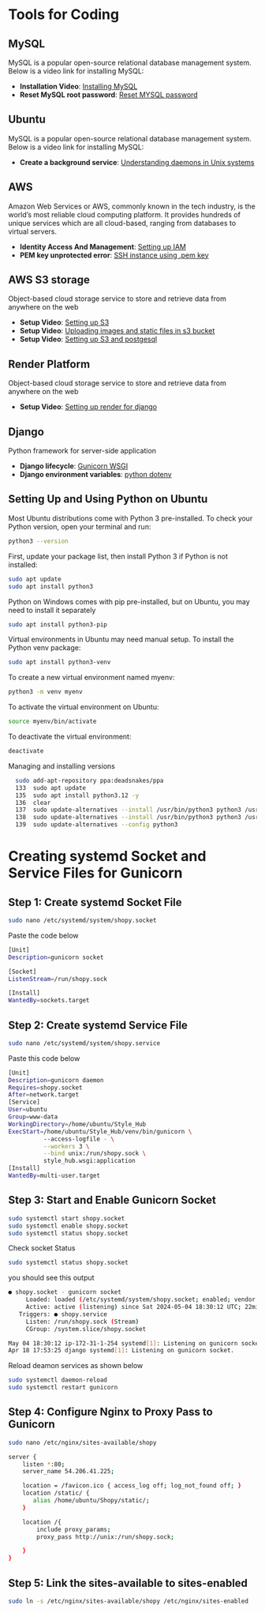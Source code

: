 # Tools for Coding

## MySQL

MySQL is a popular open-source relational database management system. Below is a video link for installing MySQL:


- **Installation Video**: [Installing MySQL](https://youtu.be/wgRwITQHszU)
- **Reset MySQL root password**: [Reset MYSQL password](https://youtu.be/wgRwITQHszU)

## Ubuntu

MySQL is a popular open-source relational database management system. Below is a video link for installing MySQL:


- **Create a background service**: [Understanding daemons in Unix systems](https://youtu.be/S5TfD50s4Lo)

## AWS 

Amazon Web Services or AWS, commonly known in the tech industry, is the world’s most reliable cloud computing platform. It provides hundreds of unique services which are all cloud-based, ranging from databases to virtual servers.

- **Identity Access And Management**: [Setting up IAM](https://youtu.be/bO25vbkoJlA)
- **PEM key unprotected error**: [SSH instance using .pem key](https://youtu.be/C36fKJsXV3U)



## AWS S3 storage

Object-based cloud storage service to store and retrieve data from anywhere on the web

- **Setup Video**: [Setting up S3](https://youtu.be/Ko52pn1KXS0)
- **Setup Video**: [Uploading images and static files in s3 bucket](https://youtu.be/JQVQcNN0cXE)
- **Setup Video**: [Setting up S3 and postgesql](https://youtu.be/LaoYcQsPyD8)


## Render Platform

Object-based cloud storage service to store and retrieve data from anywhere on the web

- **Setup Video**: [Setting up render for django](https://youtu.be/wczWm8j4v9w)

## Django

Python framework for server-side application

- **Django lifecycle**: [Gunicorn WSGI](https://youtu.be/Ko52pn1KXS0)
- **Django environment variables**: [python dotenv](https://youtu.be/7tRLkZO6D3Y)


## Setting Up and Using Python on Ubuntu

Most Ubuntu distributions come with Python 3 pre-installed. To check your Python version, open your terminal and run:

```bash
python3 --version
```

First, update your package list, then install Python 3 if Python is not installed:

```bash
sudo apt update
sudo apt install python3
```

Python on Windows comes with pip pre-installed, but on Ubuntu, you may need to install it separately

```bash
sudo apt install python3-pip
```

Virtual environments in Ubuntu may need manual setup. To install the Python venv package:

```bash
sudo apt install python3-venv
```

To create a new virtual environment named myenv:

```bash
python3 -m venv myenv
```

To activate the virtual environment on Ubuntu:

```bash
source myenv/bin/activate
```

To deactivate the virtual environment:

```bash
deactivate
```
Managing and installing  versions 

```bash
  sudo add-apt-repository ppa:deadsnakes/ppa
  133  sudo apt update
  135  sudo apt install python3.12 -y
  136  clear
  137  sudo update-alternatives --install /usr/bin/python3 python3 /usr/bin/python3.10 1
  138  sudo update-alternatives --install /usr/bin/python3 python3 /usr/bin/python3.12 2
  139  sudo update-alternatives --config python3
```


# Creating systemd Socket and Service Files for Gunicorn

## Step 1: Create systemd Socket File

```bash
sudo nano /etc/systemd/system/shopy.socket
```
Paste the code below

``` bash
[Unit]
Description=gunicorn socket

[Socket]
ListenStream=/run/shopy.sock

[Install]
WantedBy=sockets.target
```
## Step 2: Create systemd Service File

```bash
sudo nano /etc/systemd/system/shopy.service
```
Paste this code below

```bash
[Unit]
Description=gunicorn daemon
Requires=shopy.socket
After=network.target
[Service]
User=ubuntu
Group=www-data
WorkingDirectory=/home/ubuntu/Style_Hub
ExecStart=/home/ubuntu/Style_Hub/venv/bin/gunicorn \
          --access-logfile - \
          --workers 3 \
          --bind unix:/run/shopy.sock \
          style_hub.wsgi:application
[Install]
WantedBy=multi-user.target
```
## Step 3: Start and Enable Gunicorn Socket

``` bash
sudo systemctl start shopy.socket
sudo systemctl enable shopy.socket
sudo systemctl status shopy.socket
```
Check socket Status

```bash
sudo systemctl status shopy.socket
```
you should see this output

```bash
● shopy.socket - gunicorn socket
     Loaded: loaded (/etc/systemd/system/shopy.socket; enabled; vendor preset: enabled)
     Active: active (listening) since Sat 2024-05-04 18:30:12 UTC; 22min ago
   Triggers: ● shopy.service
     Listen: /run/shopy.sock (Stream)
     CGroup: /system.slice/shopy.socket

May 04 18:30:12 ip-172-31-1-254 systemd[1]: Listening on gunicorn socket
Apr 18 17:53:25 django systemd[1]: Listening on gunicorn socket.
```
Reload deamon services as shown below

```bash
sudo systemctl daemon-reload
sudo systemctl restart gunicorn
```
## Step 4: Configure Nginx to Proxy Pass to Gunicorn

```bash
sudo nano /etc/nginx/sites-available/shopy
```

```bash
server {
    listen *:80;
    server_name 54.206.41.225;

    location = /favicon.ico { access_log off; log_not_found off; }
    location /static/ {
       alias /home/ubuntu/Shopy/static/;
    }

    location /{
        include proxy_params;
        proxy_pass http://unix:/run/shopy.sock;

    }
}

```
## Step 5: Link the sites-available to sites-enabled

```bash
sudo ln -s /etc/nginx/sites-available/shopy /etc/nginx/sites-enabled
```

